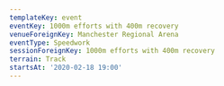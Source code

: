 ```yaml
---
templateKey: event
eventKey: 1000m efforts with 400m recovery
venueForeignKey: Manchester Regional Arena
eventType: Speedwork
sessionForeignKey: 1000m efforts with 400m recovery
terrain: Track
startsAt: '2020-02-18 19:00'
---
```

